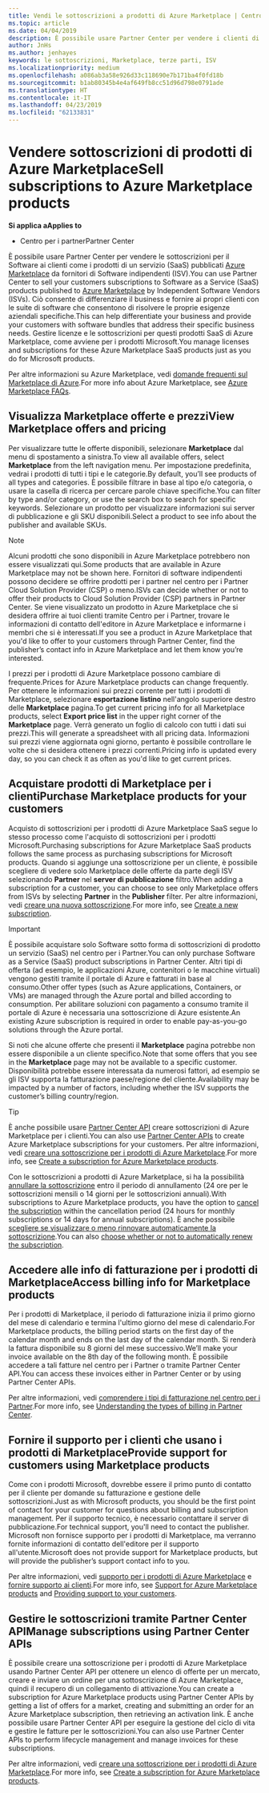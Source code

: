 ```yaml
---
title: Vendi le sottoscrizioni a prodotti di Azure Marketplace | Centro per i partner
ms.topic: article
ms.date: 04/04/2019
description: È possibile usare Partner Center per vendere i clienti di sottoscrizioni per il Software come servizio (SaaS) prodotti pubblicati in Azure Marketplace da fornitori di Software indipendenti (ISV).
author: JnHs
ms.author: jenhayes
keywords: le sottoscrizioni, Marketplace, terze parti, ISV
ms.localizationpriority: medium
ms.openlocfilehash: a086ab3a58e926d33c118690e7b171ba4f0fd18b
ms.sourcegitcommit: b1ab80345b4e4af649fb8cc51d96d798e0791ade
ms.translationtype: HT
ms.contentlocale: it-IT
ms.lasthandoff: 04/23/2019
ms.locfileid: "62133831"
---
```

# <a name="sell-subscriptions-to-azure-marketplace-products"></a><span data-ttu-id="5884e-104">Vendere sottoscrizioni di prodotti di Azure Marketplace</span><span class="sxs-lookup"><span data-stu-id="5884e-104">Sell subscriptions to Azure Marketplace products</span></span>

<span data-ttu-id="5884e-105">**Si applica a**</span><span class="sxs-lookup"><span data-stu-id="5884e-105">**Applies to**</span></span>

- <span data-ttu-id="5884e-106">Centro per i partner</span><span class="sxs-lookup"><span data-stu-id="5884e-106">Partner Center</span></span>

<span data-ttu-id="5884e-107">È possibile usare Partner Center per vendere le sottoscrizioni per il Software ai clienti come i prodotti di un servizio (SaaS) pubblicati [Azure Marketplace](https://azuremarketplace.microsoft.com/marketplace) da fornitori di Software indipendenti (ISV).</span><span class="sxs-lookup"><span data-stu-id="5884e-107">You can use Partner Center to sell your customers subscriptions to Software as a Service (SaaS) products published to [Azure Marketplace](https://azuremarketplace.microsoft.com/marketplace) by Independent Software Vendors (ISVs).</span></span> <span data-ttu-id="5884e-108">Ciò consente di differenziare il business e fornire ai propri clienti con le suite di software che consentono di risolvere le proprie esigenze aziendali specifiche.</span><span class="sxs-lookup"><span data-stu-id="5884e-108">This can help differentiate your business and provide your customers with software bundles that address their specific business needs.</span></span> <span data-ttu-id="5884e-109">Gestire licenze e le sottoscrizioni per questi prodotti SaaS di Azure Marketplace, come avviene per i prodotti Microsoft.</span><span class="sxs-lookup"><span data-stu-id="5884e-109">You manage licenses and subscriptions for these Azure Marketplace SaaS products just as you do for Microsoft products.</span></span>

<span data-ttu-id="5884e-110">Per altre informazioni su Azure Marketplace, vedi [domande frequenti sul Marketplace di Azure](https://docs.microsoft.com/azure/marketplace/marketplace-faq-publisher-guide).</span><span class="sxs-lookup"><span data-stu-id="5884e-110">For more info about Azure Marketplace, see [Azure Marketplace FAQs](https://docs.microsoft.com/azure/marketplace/marketplace-faq-publisher-guide).</span></span>

## <a name="view-marketplace-offers-and-pricing"></a><span data-ttu-id="5884e-111">Visualizza Marketplace offerte e prezzi</span><span class="sxs-lookup"><span data-stu-id="5884e-111">View Marketplace offers and pricing</span></span>

<span data-ttu-id="5884e-112">Per visualizzare tutte le offerte disponibili, selezionare **Marketplace** dal menu di spostamento a sinistra.</span><span class="sxs-lookup"><span data-stu-id="5884e-112">To view all available offers, select **Marketplace** from the left navigation menu.</span></span> <span data-ttu-id="5884e-113">Per impostazione predefinita, vedrai i prodotti di tutti i tipi e le categorie.</span><span class="sxs-lookup"><span data-stu-id="5884e-113">By default, you’ll see products of all types and categories.</span></span> <span data-ttu-id="5884e-114">È possibile filtrare in base al tipo e/o categoria, o usare la casella di ricerca per cercare parole chiave specifiche.</span><span class="sxs-lookup"><span data-stu-id="5884e-114">You can filter by type and/or category, or use the search box to search for specific keywords.</span></span> <span data-ttu-id="5884e-115">Selezionare un prodotto per visualizzare informazioni sui server di pubblicazione e gli SKU disponibili.</span><span class="sxs-lookup"><span data-stu-id="5884e-115">Select a product to see info about the publisher and available SKUs.</span></span>

> [!NOTE]
> <span data-ttu-id="5884e-116">Alcuni prodotti che sono disponibili in Azure Marketplace potrebbero non essere visualizzati qui.</span><span class="sxs-lookup"><span data-stu-id="5884e-116">Some products that are available in Azure Marketplace may not be shown here.</span></span> <span data-ttu-id="5884e-117">Fornitori di software indipendenti possono decidere se offrire prodotti per i partner nel centro per i Partner Cloud Solution Provider (CSP) o meno.</span><span class="sxs-lookup"><span data-stu-id="5884e-117">ISVs can decide whether or not to offer their products to Cloud Solution Provider (CSP) partners in Partner Center.</span></span> <span data-ttu-id="5884e-118">Se viene visualizzato un prodotto in Azure Marketplace che si desidera offrire ai tuoi clienti tramite Centro per i Partner, trovare le informazioni di contatto dell'editore in Azure Marketplace e informarne i membri che si è interessati.</span><span class="sxs-lookup"><span data-stu-id="5884e-118">If you see a product in Azure Marketplace that you'd like to offer to your customers through Partner Center, find the publisher’s contact info in Azure Marketplace and let them know you’re interested.</span></span>

<span data-ttu-id="5884e-119">I prezzi per i prodotti di Azure Marketplace possono cambiare di frequente.</span><span class="sxs-lookup"><span data-stu-id="5884e-119">Prices for Azure Marketplace products can change frequently.</span></span> <span data-ttu-id="5884e-120">Per ottenere le informazioni sui prezzi corrente per tutti i prodotti di Marketplace, selezionare **esportazione listino** nell'angolo superiore destro delle **Marketplace** pagina.</span><span class="sxs-lookup"><span data-stu-id="5884e-120">To get current pricing info for all Marketplace products, select **Export price list** in the upper right corner of the **Marketplace** page.</span></span> <span data-ttu-id="5884e-121">Verrà generato un foglio di calcolo con tutti i dati sui prezzi.</span><span class="sxs-lookup"><span data-stu-id="5884e-121">This will generate a spreadsheet with all pricing data.</span></span> <span data-ttu-id="5884e-122">Informazioni sui prezzi viene aggiornata ogni giorno, pertanto è possibile controllare le volte che si desidera ottenere i prezzi correnti.</span><span class="sxs-lookup"><span data-stu-id="5884e-122">Pricing info is updated every day, so you can check it as often as you'd like to get current prices.</span></span>

## <a name="purchase-marketplace-products-for-your-customers"></a><span data-ttu-id="5884e-123">Acquistare prodotti di Marketplace per i clienti</span><span class="sxs-lookup"><span data-stu-id="5884e-123">Purchase Marketplace products for your customers</span></span>

<span data-ttu-id="5884e-124">Acquisto di sottoscrizioni per i prodotti di Azure Marketplace SaaS segue lo stesso processo come l'acquisto di sottoscrizioni per i prodotti Microsoft.</span><span class="sxs-lookup"><span data-stu-id="5884e-124">Purchasing subscriptions for Azure Marketplace SaaS products follows the same process as purchasing subscriptions for Microsoft products.</span></span> <span data-ttu-id="5884e-125">Quando si aggiunge una sottoscrizione per un cliente, è possibile scegliere di vedere solo Marketplace delle offerte da parte degli ISV selezionando **Partner** nel **server di pubblicazione** filtro.</span><span class="sxs-lookup"><span data-stu-id="5884e-125">When adding a subscription for a customer, you can choose to see only Marketplace offers from ISVs by selecting **Partner** in the **Publisher** filter.</span></span> <span data-ttu-id="5884e-126">Per altre informazioni, vedi [creare una nuova sottoscrizione](create-a-new-subscription.md).</span><span class="sxs-lookup"><span data-stu-id="5884e-126">For more info, see [Create a new subscription](create-a-new-subscription.md).</span></span>

> [!IMPORTANT]
> <span data-ttu-id="5884e-127">È possibile acquistare solo Software sotto forma di sottoscrizioni di prodotto un servizio (SaaS) nel centro per i Partner.</span><span class="sxs-lookup"><span data-stu-id="5884e-127">You can only purchase Software as a Service (SaaS) product subscriptions in Partner Center.</span></span> <span data-ttu-id="5884e-128">Altri tipi di offerta (ad esempio, le applicazioni Azure, contenitori o le macchine virtuali) vengono gestiti tramite il portale di Azure e fatturati in base al consumo.</span><span class="sxs-lookup"><span data-stu-id="5884e-128">Other offer types (such as Azure applications, Containers, or VMs) are managed through the Azure portal and billed according to consumption.</span></span> <span data-ttu-id="5884e-129">Per abilitare soluzioni con pagamento a consumo tramite il portale di Azure è necessaria una sottoscrizione di Azure esistente.</span><span class="sxs-lookup"><span data-stu-id="5884e-129">An existing Azure subscription is required in order to enable pay-as-you-go solutions through the Azure portal.</span></span>

<span data-ttu-id="5884e-130">Si noti che alcune offerte che presenti il **Marketplace** pagina potrebbe non essere disponibile a un cliente specifico.</span><span class="sxs-lookup"><span data-stu-id="5884e-130">Note that some offers that you see in the **Marketplace** page may not be available to a specific customer.</span></span> <span data-ttu-id="5884e-131">Disponibilità potrebbe essere interessata da numerosi fattori, ad esempio se gli ISV supporta la fatturazione paese/regione del cliente.</span><span class="sxs-lookup"><span data-stu-id="5884e-131">Availability may be impacted by a number of factors, including whether the ISV supports the customer’s billing country/region.</span></span>

> [!TIP]
> <span data-ttu-id="5884e-132">È anche possibile usare [Partner Center API](https://docs.microsoft.com/partner-center/develop/) creare sottoscrizioni di Azure Marketplace per i clienti.</span><span class="sxs-lookup"><span data-stu-id="5884e-132">You can also use [Partner Center APIs](https://docs.microsoft.com/partner-center/develop/) to create Azure Marketplace subscriptions for your customers.</span></span> <span data-ttu-id="5884e-133">Per altre informazioni, vedi [creare una sottoscrizione per i prodotti di Azure Marketplace](https://docs.microsoft.com/partner-center/develop/create-subscription-azure-marketplace-products).</span><span class="sxs-lookup"><span data-stu-id="5884e-133">For more info, see [Create a subscription for Azure Marketplace products](https://docs.microsoft.com/partner-center/develop/create-subscription-azure-marketplace-products).</span></span>

<span data-ttu-id="5884e-134">Con le sottoscrizioni a prodotti di Azure Marketplace, si ha la possibilità [annullare la sottoscrizione](https://docs.microsoft.com/partner-center/create-a-new-subscription#cancel-a-subscription) entro il periodo di annullamento (24 ore per le sottoscrizioni mensili o 14 giorni per le sottoscrizioni annuali).</span><span class="sxs-lookup"><span data-stu-id="5884e-134">With subscriptions to Azure Marketplace products, you have the option to [cancel the subscription](https://docs.microsoft.com/partner-center/create-a-new-subscription#cancel-a-subscription) within the cancellation period (24 hours for monthly subscriptions or 14 days for annual subscriptions).</span></span> <span data-ttu-id="5884e-135">È anche possibile [scegliere se visualizzare o meno rinnovare automaticamente la sottoscrizione](https://docs.microsoft.com/partner-center/create-a-new-subscription#choose-whether-to-automatically-renew-an-azure-marketplace-subscription).</span><span class="sxs-lookup"><span data-stu-id="5884e-135">You can also [choose whether or not to automatically renew the subscription](https://docs.microsoft.com/partner-center/create-a-new-subscription#choose-whether-to-automatically-renew-an-azure-marketplace-subscription).</span></span>

## <a name="access-billing-info-for-marketplace-products"></a><span data-ttu-id="5884e-136">Accedere alle info di fatturazione per i prodotti di Marketplace</span><span class="sxs-lookup"><span data-stu-id="5884e-136">Access billing info for Marketplace products</span></span>

<span data-ttu-id="5884e-137">Per i prodotti di Marketplace, il periodo di fatturazione inizia il primo giorno del mese di calendario e termina l'ultimo giorno del mese di calendario.</span><span class="sxs-lookup"><span data-stu-id="5884e-137">For Marketplace products, the billing period starts on the first day of the calendar month and ends on the last day of the calendar month.</span></span> <span data-ttu-id="5884e-138">Si renderà la fattura disponibile su 8 giorni del mese successivo.</span><span class="sxs-lookup"><span data-stu-id="5884e-138">We’ll make your invoice available on the 8th day of the following month.</span></span> <span data-ttu-id="5884e-139">È possibile accedere a tali fatture nel centro per i Partner o tramite Partner Center API.</span><span class="sxs-lookup"><span data-stu-id="5884e-139">You can access these invoices either in Partner Center or by using Partner Center APIs.</span></span>

<span data-ttu-id="5884e-140">Per altre informazioni, vedi [comprendere i tipi di fatturazione nel centro per i Partner](https://docs.microsoft.com/partner-center/billing-different-types#billing-for-one-time-and-select-recurring-charges).</span><span class="sxs-lookup"><span data-stu-id="5884e-140">For more info, see [Understanding the types of billing in Partner Center](https://docs.microsoft.com/partner-center/billing-different-types#billing-for-one-time-and-select-recurring-charges).</span></span>

## <a name="provide-support-for-customers-using-marketplace-products"></a><span data-ttu-id="5884e-141">Fornire il supporto per i clienti che usano i prodotti di Marketplace</span><span class="sxs-lookup"><span data-stu-id="5884e-141">Provide support for customers using Marketplace products</span></span>

<span data-ttu-id="5884e-142">Come con i prodotti Microsoft, dovrebbe essere il primo punto di contatto per il cliente per domande su fatturazione e gestione delle sottoscrizioni.</span><span class="sxs-lookup"><span data-stu-id="5884e-142">Just as with Microsoft products, you should be the first point of contact for your customer for questions about billing and subscription management.</span></span> <span data-ttu-id="5884e-143">Per il supporto tecnico, è necessario contattare il server di pubblicazione.</span><span class="sxs-lookup"><span data-stu-id="5884e-143">For technical support, you'll need to contact the publisher.</span></span> <span data-ttu-id="5884e-144">Microsoft non fornisce supporto per i prodotti di Marketplace, ma verranno fornite informazioni di contatto dell'editore per il supporto all'utente.</span><span class="sxs-lookup"><span data-stu-id="5884e-144">Microsoft does not provide support for Marketplace products, but will provide the publisher’s support contact info to you.</span></span>

<span data-ttu-id="5884e-145">Per altre informazioni, vedi [supporto per i prodotti di Azure Marketplace](https://docs.microsoft.com/partner-center/report-problems-on-behalf-of-a-customer#support-for-azure-marketplace-products) e [fornire supporto ai clienti](https://docs.microsoft.com/partner-center/customer-support).</span><span class="sxs-lookup"><span data-stu-id="5884e-145">For more info, see [Support for Azure Marketplace products](https://docs.microsoft.com/partner-center/report-problems-on-behalf-of-a-customer#support-for-azure-marketplace-products) and [Providing support to your customers](https://docs.microsoft.com/partner-center/customer-support).</span></span>

## <a name="manage-subscriptions-using-partner-center-apis"></a><span data-ttu-id="5884e-146">Gestire le sottoscrizioni tramite Partner Center API</span><span class="sxs-lookup"><span data-stu-id="5884e-146">Manage subscriptions using Partner Center APIs</span></span>

<span data-ttu-id="5884e-147">È possibile creare una sottoscrizione per i prodotti di Azure Marketplace usando Partner Center API per ottenere un elenco di offerte per un mercato, creare e inviare un ordine per una sottoscrizione di Azure Marketplace, quindi il recupero di un collegamento di attivazione.</span><span class="sxs-lookup"><span data-stu-id="5884e-147">You can create a subscription for Azure Marketplace products using Partner Center APIs by getting a list of offers for a market, creating and submitting an order for an Azure Marketplace subscription, then retrieving an activation link.</span></span> <span data-ttu-id="5884e-148">È anche possibile usare Partner Center API per eseguire la gestione del ciclo di vita e gestire le fatture per le sottoscrizioni.</span><span class="sxs-lookup"><span data-stu-id="5884e-148">You can also use Partner Center APIs to perform lifecycle management and manage invoices for these subscriptions.</span></span>

<span data-ttu-id="5884e-149">Per altre informazioni, vedi [creare una sottoscrizione per i prodotti di Azure Marketplace](https://docs.microsoft.com/partner-center/develop/create-subscription-azure-marketplace-products).</span><span class="sxs-lookup"><span data-stu-id="5884e-149">For more info, see [Create a subscription for Azure Marketplace products](https://docs.microsoft.com/partner-center/develop/create-subscription-azure-marketplace-products).</span></span>